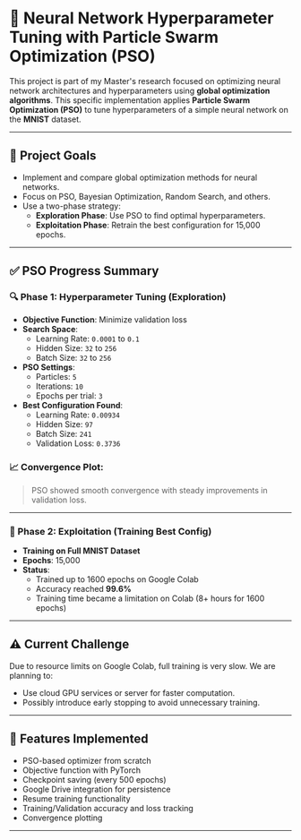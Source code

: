 # 🧠 Neural Network Hyperparameter Tuning with Particle Swarm Optimization (PSO)

This project is part of my Master's research focused on optimizing neural network architectures and hyperparameters using **global optimization algorithms**. This specific implementation applies **Particle Swarm Optimization (PSO)** to tune hyperparameters of a simple neural network on the **MNIST** dataset.

---

## 📌 Project Goals

- Implement and compare global optimization methods for neural networks.
- Focus on PSO, Bayesian Optimization, Random Search, and others.
- Use a two-phase strategy:
  - **Exploration Phase**: Use PSO to find optimal hyperparameters.
  - **Exploitation Phase**: Retrain the best configuration for 15,000 epochs.

---

## ✅ PSO Progress Summary

### 🔍 Phase 1: Hyperparameter Tuning (Exploration)
- **Objective Function**: Minimize validation loss
- **Search Space**:
  - Learning Rate: `0.0001` to `0.1`
  - Hidden Size: `32` to `256`
  - Batch Size: `32` to `256`
- **PSO Settings**:
  - Particles: `5`
  - Iterations: `10`
  - Epochs per trial: `3`
- **Best Configuration Found**:
  - Learning Rate: `0.00934`
  - Hidden Size: `97`
  - Batch Size: `241`
  - Validation Loss: `0.3736`

### 📈 Convergence Plot:
> PSO showed smooth convergence with steady improvements in validation loss.

---

### 🔁 Phase 2: Exploitation (Training Best Config)
- **Training on Full MNIST Dataset**
- **Epochs**: 15,000  
- **Status**:
  - Trained up to 1600 epochs on Google Colab
  - Accuracy reached **99.6%**
  - Training time became a limitation on Colab (8+ hours for 1600 epochs)

---

## ⚠️ Current Challenge

Due to resource limits on Google Colab, full training is very slow. We are planning to:
- Use cloud GPU services or server for faster computation.
- Possibly introduce early stopping to avoid unnecessary training.

---

## 💾 Features Implemented

- PSO-based optimizer from scratch
- Objective function with PyTorch
- Checkpoint saving (every 500 epochs)
- Google Drive integration for persistence
- Resume training functionality
- Training/Validation accuracy and loss tracking
- Convergence plotting

---



